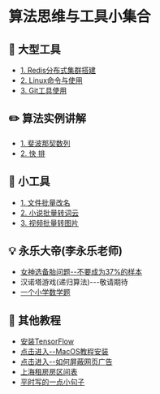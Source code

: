 算法思维与工具小集合     
======

## :floppy_disk: 大型工具
- [1. Redis分布式集群搭建](https://github.com/KissMyLady/Tools/blob/master/note/redis_goup.md)  
- [2. Linux命令与使用](https://github.com/KissMyLady/Tools/blob/master/note/linux_com.md)    
- [3. Git工具使用](https://github.com/CyC2018/CS-Notes/blob/master/notes/Git.md)    


## :pencil2: 算法实例讲解  
 - [1. 斐波那契数列](https://github.com/KissMyLady/Tools/blob/master/algorithem/feibo.md)    
 - [2. 快 排](https://github.com/KissMyLady/Python/blob/master/Nont/Quick_Sort.md)   
 
## :wrench:  小工具
- [1. 文件批量改名](https://github.com/KissMyLady/Tools/blob/master/note/py_rename.md)    
- [2. 小说批量转词云](https://github.com/KissMyLady/Word_Cloud)  
- [3. 视频批量转图片](https://github.com/KissMyLady/Exchaneg-video-to-photo)


## :bulb: 永乐大帝(李永乐老师)  
- [女神选备胎问题--不要成为37%的样本](https://github.com/KissMyLady/Daily_Tools_Create/blob/master/Goddess/Goddess_test.md)  
- 汉诺塔游戏(递归算法)---敬请期待   
- [一个小学数学题](https://github.com/KissMyLady/Tools/blob/master/note/math_rq.md)      


## :watermelon: 其他教程   
- [安装TensorFlow](https://github.com/KissMyLady/Deep-Learning/blob/master/Note/tensorflow_install.md)   
- [点击进入--MacOS教程安装](https://github.com/KissMyLady/Tools/blob/master/Word_Cloud/virtual_mac.md)  
- [点击进入--如何屏蔽网页广告](https://github.com/KissMyLady/Tools/blob/master/note/adbblock.md)    
- [上海租房房区间表](https://github.com/KissMyLady/Tools/blob/master/note/shanghai.md)  
- [平时写的一点小句子](https://github.com/KissMyLady/Tools/blob/master/note/daily_word.md)    

